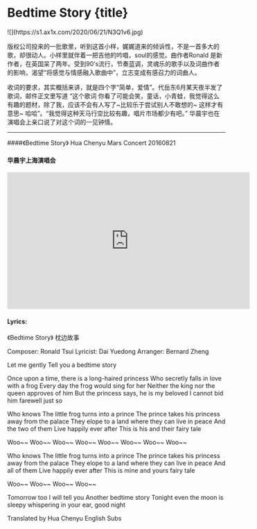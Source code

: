 # Bedtime Story {title}
<div class="background" markdown="1">
![](https://s1.ax1x.com/2020/06/21/N3Q1v6.jpg)
</div>

版权公司投来的一批歌里，听到这首小样，娓娓道来的倾诉性，不是一首多大的歌，却很动人。小样里就伴着一把吉他的吟唱，soul的感觉。曲作者Ronald 是新作者，在英国呆了两年。受到90’s流行，节奏蓝调，灵魂乐的歌手以及词曲作者的影响，渴望“将感觉与情感融入歌曲中”，立志变成有感召力的词曲人。

收词的要求，其实概括来讲，就是四个字“简单，爱情”。代岳东6月某天夜半发了歌词，邮件正文里写道 “这个歌词 你看了可能会笑，童话，小青蛙，我觉得这么有趣的题材，除了我，应该不会有人写了~比较乐于尝试别人不敢想的~ 这样才有意思~ 哈哈”。“我觉得这种天马行空比较有趣，唱片市场都少有吧。” 华晨宇也在演唱会上亲口说了对这个词的一见钟情。

---------------------------------

####《Bedtime Story》 Hua Chenyu Mars Concert 20160821
#### 华晨宇上海演唱会

<iframe width="560" height="315" src="https://www.youtube.com/embed/wis4mHfug7U" frameborder="0" allow="accelerometer; autoplay; encrypted-media; gyroscope; picture-in-picture" allowfullscreen></iframe>

#### Lyrics:
<div class="box">
《Bedtime Story》
    枕边故事

Composer: Ronald Tsui
Lyricist: Dai Yuedong
Arranger: Bernard Zheng

Let me gently
Tell you a bedtime story

Once upon a time, there is a long-haired princess
Who secretly falls in love with a frog
Every day the frog would sing for her
Neither the king nor the queen approves of him
But the princess says, he is my beloved
I cannot bid him farewell just so

Who knows
The little frog turns into a prince
The prince takes his princess away from the palace
They elope to a land
where they can live in peace
And the two of them
Live happily ever after
This is his and their fairy tale

Woo~~ Woo~~
Woo~~ Woo~~
Woo~~ Woo~~
Woo~~ Woo~~

Who knows
The little frog turns into a prince
The prince takes his princess away from the palace
They elope to a land
where they can live in peace
And all of them
Live happily ever after
This is mine and yours fairy tale

Woo~~ Woo~~
Woo~~ Woo~~

Tomorrow too I will tell you
Another bedtime story
Tonight even the moon is sleepy
whispering in your ear, good night

Translated by Hua Chenyu English Subs
</div>